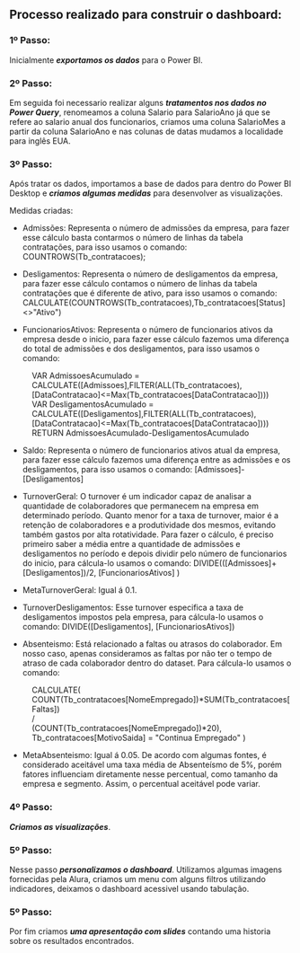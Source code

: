 
## Processo realizado para construir o dashboard:

### 1º Passo:

Inicialmente ***exportamos os dados*** para o Power BI. 


### 2º Passo:

Em seguida foi necessario realizar alguns ***tratamentos nos dados no Power Query***, renomeamos a coluna Salario para SalarioAno já que se refere ao salario anual dos funcionarios, criamos uma coluna SalarioMes a partir da coluna SalarioAno e nas colunas de datas mudamos a localidade para inglês EUA.


### 3º Passo:

Após tratar os dados, importamos a base de dados para dentro do Power BI Desktop e ***criamos algumas medidas*** para desenvolver as visualizações.

Medidas criadas:

* Admissões: Representa o número de admissões da empresa, para fazer esse cálculo basta contarmos o número de linhas da tabela contratações, para isso usamos o comando: COUNTROWS(Tb_contratacoes);

* Desligamentos: Representa o número de desligamentos  da empresa, para fazer esse cálculo contamos o número de linhas da tabela contratações que é diferente de ativo, para isso usamos o comando: CALCULATE(COUNTROWS(Tb_contratacoes),Tb_contratacoes[Status]<>"Ativo")

* FuncionariosAtivos: Representa o número de funcionarios ativos da empresa desde o inicio, para fazer esse cálculo fazemos uma diferença do total de admissões e dos desligamentos, para isso usamos o comando:

<dl>
  <dd> VAR AdmissoesAcumulado = CALCULATE([Admissoes],FILTER(ALL(Tb_contratacoes),[DataContratacao]<=Max(Tb_contratacoes[DataContratacao])))  </dd>
  <dd> VAR DesligamentosAcumulado = CALCULATE([Desligamentos],FILTER(ALL(Tb_contratacoes),[DataContratacao]<=Max(Tb_contratacoes[DataContratacao])))  </dd>
  <dd> RETURN AdmissoesAcumulado-DesligamentosAcumulado </dd>
</dl>

* Saldo: Representa o número de funcionarios ativos atual da empresa, para fazer esse cálculo fazemos uma diferença entre as admissões e os desligamentos, para isso usamos o comando: [Admissoes]-[Desligamentos]

* TurnoverGeral: O turnover é um indicador capaz de analisar a quantidade de colaboradores que permanecem na empresa em determinado período. Quanto menor for a taxa de turnover, maior é a retenção de colaboradores e a produtividade dos mesmos, evitando também gastos por alta rotatividade. Para fazer o cálculo, é preciso primeiro saber a média entre a quantidade de admissões e desligamentos no período e depois dividir pelo número de funcionarios do inicio, para cálcula-lo usamos o comando: DIVIDE(([Admissoes]+[Desligamentos])/2, [FuncionariosAtivos] )

* MetaTurnoverGeral: Igual á 0.1.

* TurnoverDesligamentos: Esse turnover especifica a taxa de desligamentos impostos pela empresa, para cálcula-lo usamos o comando:  DIVIDE([Desligamentos], [FuncionariosAtivos])

* Absenteismo: Está relacionado a faltas ou atrasos do colaborador. Em nosso caso, apenas consideramos as faltas por não ter o tempo de atraso de cada colaborador dentro do dataset. Para cálcula-lo usamos o comando: 
   
<dl>
  <dd> CALCULATE(  </dd>
  <dd> COUNT(Tb_contratacoes[NomeEmpregado])*SUM(Tb_contratacoes[Faltas])  </dd>
  <dd> /  </dd>
  <dd> (COUNT(Tb_contratacoes[NomeEmpregado])*20),  </dd>
  <dd> Tb_contratacoes[MotivoSaida] = "Continua Empregado" )  </dd>
</dl>


* MetaAbsenteismo: Igual á 0.05. De acordo com algumas fontes, é considerado aceitável uma taxa média de Absenteísmo de 5%, porém fatores influenciam diretamente nesse percentual, como tamanho da empresa e segmento. Assim, o percentual aceitável pode variar.



### 4º Passo:

***Criamos as visualizações***.


### 5º Passo:

Nesse passo ***personalizamos o dashboard***. Utilizamos algumas imagens fornecidas pela Alura, criamos um menu com alguns filtros utilizando indicadores, deixamos o dashboard acessivel usando tabulação.

### 5º Passo:

Por fim criamos ***uma apresentação com slides*** contando uma historia sobre os resultados encontrados.









